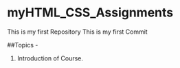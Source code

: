 # myHTML_CSS_Assignments
This is my first Repository
This is my first Commit

##Topics -

1. Introduction of Course.

